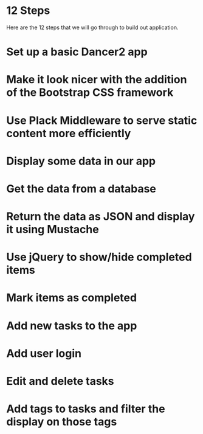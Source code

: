 # 12 Steps

Here are the 12 steps that we will go through to build out application.

# Set up a basic Dancer2 app
# Make it look nicer with the addition of the Bootstrap CSS framework
# Use Plack Middleware to serve static content more efficiently
# Display some data in our app
# Get the data from a database
# Return the data as JSON and display it using Mustache
# Use jQuery to show/hide completed items
# Mark items as completed
# Add new tasks to the app
# Add user login
# Edit and delete tasks
# Add tags to tasks and filter the display on those tags
